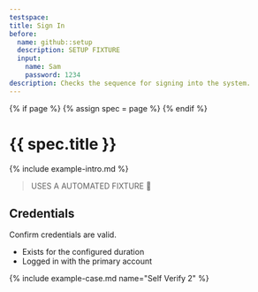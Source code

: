 ```yaml
---
testspace:
title: Sign In
before:
  name: github::setup
  description: SETUP FIXTURE
  input:
    name: Sam
    password: 1234
description: Checks the sequence for signing into the system. 
---
```


{% if page %} {% assign spec = page %} {% endif %}

# {{ spec.title }}
{% include example-intro.md %}

> USES A AUTOMATED FIXTURE 🎁

## Credentials
Confirm credentials are valid.

- Exists for the configured duration
- Logged in with the primary account


{% include example-case.md name="Self Verify 2" %}
